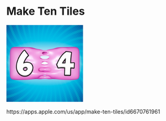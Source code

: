 # Make Ten Tiles

<p float="left">
	<img src="Assets/_Main/Art/Textures/icon/Maketentiles_icon.png" width="200">
</p>https://apps.apple.com/us/app/make-ten-tiles/id6670761961
</p>
